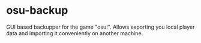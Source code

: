 # osu-backup
 GUI based backupper for the game "osu!". Allows exporting you local player data and importing it conveniently on another machine.

